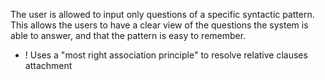 The user is allowed to input only questions of a specific syntactic pattern. This allows the users to have a clear view of the questions the system is able to answer, and that the pattern is easy to remember.

+ ! Uses a "most right association principle" to resolve relative clauses attachment